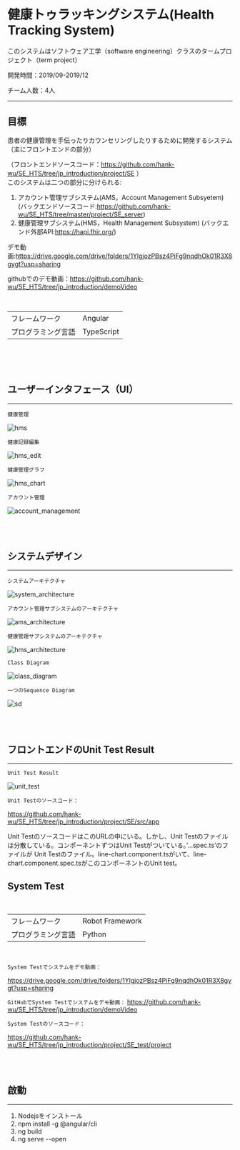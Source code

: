 # 健康トゥラッキングシステム(Health Tracking System)

このシステムはソフトウェア工学（software engineering）クラスのタームプロジェクト（term project）


開発時間：2019/09-2019/12

チーム人数：4人

- - - -
## 目標
患者の健康管理を手伝ったりカウンセリングしたりするために開発するシステム（主にフロントエンドの部分）

（フロントエンドソースコード：https://github.com/hank-wu/SE_HTS/tree/jp_introduction/project/SE ）
<br>このシステムは二つの部分に分けられる:
1. アカウント管理サブシステム(AMS，Account Management Subsyetem) (バックエンドソースコード:https://github.com/hank-wu/SE_HTS/tree/master/project/SE_server)
2. 健康管理サブシステム(HMS，Health Management Subsystem) (バックエンド外部API:https://hapi.fhir.org/)

デモ動画:https://drive.google.com/drive/folders/1YlgjozPBsz4PiFg9nqdhOk01R3X8gygt?usp=sharing

githubでのデモ動画：https://github.com/hank-wu/SE_HTS/tree/jp_introduction/demoVideo

<br>

|        |       |
|  ----  | ----  |
| フレームワーク   | Angular |
| プログラミング言語   | TypeScript |


<br>
<br>
<br>

## ユーザーインタフェース（UI）
- - - -

`健康管理`

![hms](/readme_images/hms.png)

`健康記録編集`

![hms_edit](/readme_images/hms_edit.png)

`健康管理グラフ`

![hms_chart](/readme_images/hms_chart.png)

`アカウント管理`

![account_management](/readme_images/account_management.png)

<br>
<br>

## システムデザイン
- - - -

`システムアーキテクチャ`

![system_architecture](/readme_images/system_architecture.png)

`アカウント管理サブシステムのアーキテクチャ`

![ams_architecture](/readme_images/ams_architecture.jpg)

`健康管理サブシステムのアーキテクチャ`

![hms_architecture](/readme_images/hms_architecture.jpg)

`Class Diagram`

![class_diagram](/readme_images/class_diagram.png)

`一つのSequence Diagram`

![sd](/readme_images/sd.png)

<br>
<br>

## フロントエンドのUnit Test Result
- - - -

`Unit Test Result`

![unit_test](/readme_images/unit_test.png)

`Unit Testのソースコード：`

https://github.com/hank-wu/SE_HTS/tree/jp_introduction/project/SE/src/app

Unit TestのソースコードはこのURLの中にいる。しかし、Unit Testのファイルは分散している。コンポーネントずつはUnit Testがついている。’...spec.ts’のファイルが
Unit Testのファイル。line-chart.component.tsがいて、line-chart.component.spec.tsがこのコンポーネントのUnit test。

## System Test 


<br>

|        |       |
|  ----  | ----  |
| フレームワーク   | Robot Framework |
| プログラミング言語   | Python |


<br>


`System Testでシステムをデモ動画：`

https://drive.google.com/drive/folders/1YlgjozPBsz4PiFg9nqdhOk01R3X8gygt?usp=sharing

`GitHubでSystem Testでシステムをデモ動画：`
https://github.com/hank-wu/SE_HTS/tree/jp_introduction/demoVideo



`System Testのソースコード：`

https://github.com/hank-wu/SE_HTS/tree/jp_introduction/project/SE_test/project


<br>
<br>

## 啟動
- - - -
1. Nodejsをインストール 
2. npm install -g @angular/cli 
3. ng build 
4. ng serve --open 